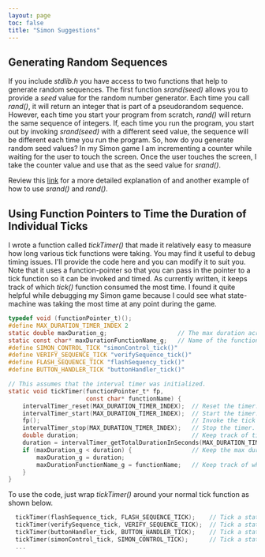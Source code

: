 ```yaml
---
layout: page
toc: false
title: "Simon Suggestions"
---
```


## Generating Random Sequences 
If you include *stdlib.h* you have access to two functions that help to generate random sequences. The first function *srand(seed)* allows you to provide a *seed* value for the random number generator. Each time you call *rand()*, it will return an integer that is part of a pseudorandom sequence. However, each time you start your program from scratch, *rand()* will return the same sequence of integers. If, each time you run the program, you start out by invoking *srand(seed)* with a different seed value, the sequence will be different each time you run the program. So, how do you generate random seed values? In my Simon game I am incrementing a counter while waiting for the user to touch the screen. Once the user touches the screen, I take the counter value and use that as the seed value for *srand()*.

Review this [link](https://www.cplusplus.com/reference/cstdlib/srand/) for a more detailed explanation of and another example of how to use *srand()* and *rand()*.


## Using Function Pointers to Time the Duration of Individual Ticks 
I wrote a function called *tickTimer()* that made it relatively easy to measure how long various tick functions were taking. You may find it useful to debug timing issues. I'll provide the code here and you can modify it to suit you. Note that it uses a function-pointer so that you can pass in the pointer to a tick function so it can be invoked and timed. As currently written, it keeps track of which *tick()* function consumed the most time. I found it quite helpful while debugging my Simon game because I could see what state-machine was taking the most time at any point during the game.

```c
typedef void (functionPointer_t)();
#define MAX_DURATION_TIMER_INDEX 2
static double maxDuration_g;                    // The max duration across all ticks.
static const char* maxDurationFunctionName_g;   // Name of the function with longest duration is here.
#define SIMON_CONTROL_TICK "simonControl_tick()"
#define VERIFY_SEQUENCE_TICK "verifySequence_tick()"
#define FLASH_SEQUENCE_TICK "flashSequency_tick()"
#define BUTTON_HANDLER_TICK "buttonHandler_tick()"

// This assumes that the interval timer was initialized.
static void tickTimer(functionPointer_t* fp,
                      const char* functionName) {
    intervalTimer_reset(MAX_DURATION_TIMER_INDEX);  // Reset the timer.
    intervalTimer_start(MAX_DURATION_TIMER_INDEX);  // Start the timer.
    fp();                                           // Invoke the tick function passed in by argument.
    intervalTimer_stop(MAX_DURATION_TIMER_INDEX);   // Stop the timer.
    double duration;                                // Keep track of tick duration.
    duration = intervalTimer_getTotalDurationInSeconds(MAX_DURATION_TIMER_INDEX);  // Get the duration.
    if (maxDuration_g < duration) {                 // Keep the max duration.
        maxDuration_g = duration;
        maxDurationFunctionName_g = functionName;   // Keep track of which function had the max. duration.
    }
}
```

To use the code, just wrap *tickTimer()* around your normal tick function as shown below.

```c
  tickTimer(flashSequence_tick, FLASH_SEQUENCE_TICK);    // Tick a state machine.
  tickTimer(verifySequence_tick, VERIFY_SEQUENCE_TICK);  // Tick a state machine.
  tickTimer(buttonHandler_tick, BUTTON_HANDLER_TICK);    // Tick a state machine.
  tickTimer(simonControl_tick, SIMON_CONTROL_TICK);      // Tick a state machine.
  ...
```